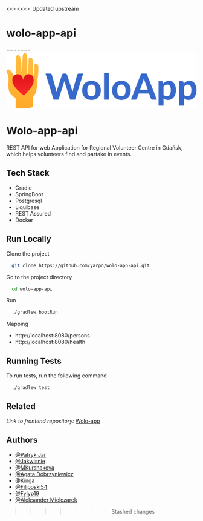 <<<<<<< Updated upstream
# wolo-app-api
=======
![Logo](https://raw.githubusercontent.com/yarpo/wolo-app/e4cf379186c21a687389fc9755146fadbbef095c/src/images/logo.svg)

# Wolo-app-api

REST API for web Application for Regional Volunteer Centre in Gdańsk, which helps volunteers find and partake in events.

## Tech Stack

- Gradle
- SpringBoot
- Postgresql
- Liquibase
- REST Assured
- Docker

## Run Locally

Clone the project

```bash
  git clone https://github.com/yarpo/wolo-app-api.git
```

Go to the project directory

```bash
  cd wolo-app-api
```

Run

```bash
  ./gradlew bootRun
```

Mapping

- http://localhost:8080/persons
- http://localhost:8080/health



## Running Tests

To run tests, run the following command

```bash
  ./gradlew test
```


## Related

 _Link to frontend repository:_
[Wolo-app](https://github.com/yarpo/wolo-app.git)


## Authors

- [@Patryk Jar](https://github.com/yarpo)
- [@Jakwisnie](https://github.com/Jakwisnie)
- [@MKurshakova](https://github.com/MKurshakova)
- [@Agata Dobrzyniewicz](https://github.com/ayakiriya)
- [@Kinga](https://github.com/KinWaj)
- [@Filiposki54](https://github.com/Filiposki54)
- [@Fylyp19](https://github.com/Fylyp19)
- [@Aleksander Mielczarek](https://github.com/15465)
>>>>>>> Stashed changes
